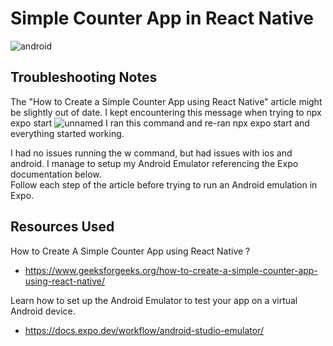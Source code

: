 # Simple Counter App in React Native

![android](https://github.com/XINEXPORT/react-native-counterapp/assets/40744735/7efca359-ce28-4d6b-b976-6297df0f694d)

## Troubleshooting Notes
The "How to Create a Simple Counter App using React Native" article might be slightly out of date. I kept encountering this message when trying to npx expo start
![unnamed](https://github.com/XINEXPORT/react-native-counterapp/assets/40744735/507f4b9d-0ee7-49ab-8f64-6e0522a7c1dc)
I ran this command and re-ran npx expo start and everything started working.

I had no issues running the w command, but had issues with ios and android. I manage to setup my Android Emulator referencing the Expo documentation below.</br>
Follow each step of the article before trying to run an Android emulation in Expo.



## Resources Used
How to Create A Simple Counter App using React Native ?
- https://www.geeksforgeeks.org/how-to-create-a-simple-counter-app-using-react-native/ </br>

Learn how to set up the Android Emulator to test your app on a virtual Android device.
- https://docs.expo.dev/workflow/android-studio-emulator/
